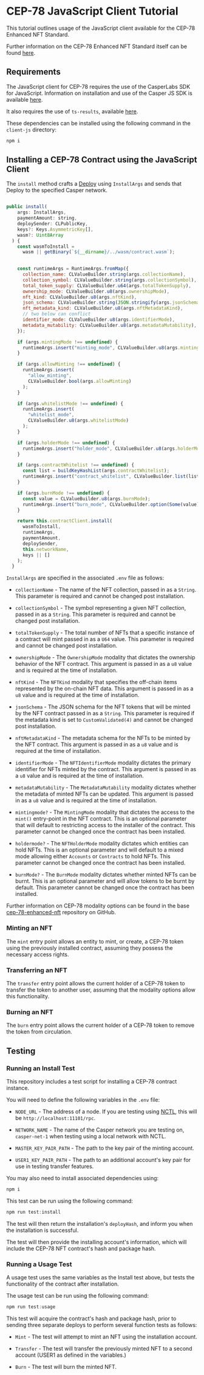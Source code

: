 # CEP-78 JavaScript Client Tutorial

This tutorial outlines usage of the JavaScript client available for the CEP-78 Enhanced NFT Standard.

Further information on the CEP-78 Enhanced NFT Standard itself can be found [here](https://github.com/casper-ecosystem/cep-78-enhanced-nft).

## Requirements

The JavaScript client for CEP-78 requires the use of the CasperLabs SDK for JavaScript. Information on installation and use of the Casper JS SDK is available [here](https://github.com/casper-ecosystem/casper-js-sdk).

It also requires the use of `ts-results`, available [here](https://github.com/vultix/ts-results).

These dependencies can be installed using the following command in the `client-js` directory:

```js
npm i
```

## Installing a CEP-78 Contract using the JavaScript Client

The `install` method crafts a [Deploy](https://docs.casperlabs.io/design/casper-design/#execution-semantics-deploys) using `InstallArgs` and sends that Deploy to the specified Casper network.

```js

public install(
    args: InstallArgs,
    paymentAmount: string,
    deploySender: CLPublicKey,
    keys?: Keys.AsymmetricKey[],
    wasm?: Uint8Array
  ) {
    const wasmToInstall =
      wasm || getBinary(`${__dirname}/../wasm/contract.wasm`);
      

    const runtimeArgs = RuntimeArgs.fromMap({
      collection_name: CLValueBuilder.string(args.collectionName),
      collection_symbol: CLValueBuilder.string(args.collectionSymbol),
      total_token_supply: CLValueBuilder.u64(args.totalTokenSupply),
      ownership_mode: CLValueBuilder.u8(args.ownershipMode),
      nft_kind: CLValueBuilder.u8(args.nftKind),
      json_schema: CLValueBuilder.string(JSON.stringify(args.jsonSchema)),
      nft_metadata_kind: CLValueBuilder.u8(args.nftMetadataKind),
      // two below can conflict
      identifier_mode: CLValueBuilder.u8(args.identifierMode),
      metadata_mutability: CLValueBuilder.u8(args.metadataMutability),
    });

    if (args.mintingMode !== undefined) {
      runtimeArgs.insert("minting_mode", CLValueBuilder.u8(args.mintingMode));
    }

    if (args.allowMinting !== undefined) {
      runtimeArgs.insert(
        "allow_minting",
        CLValueBuilder.bool(args.allowMinting)
      );
    }

    if (args.whitelistMode !== undefined) {
      runtimeArgs.insert(
        "whitelist_mode",
        CLValueBuilder.u8(args.whitelistMode)
      );
    }

    if (args.holderMode !== undefined) {
      runtimeArgs.insert("holder_mode", CLValueBuilder.u8(args.holderMode));
    }

    if (args.contractWhitelist !== undefined) {
      const list = buildKeyHashList(args.contractWhitelist);
      runtimeArgs.insert("contract_whitelist", CLValueBuilder.list(list));
    }

    if (args.burnMode !== undefined) {
      const value = CLValueBuilder.u8(args.burnMode);
      runtimeArgs.insert("burn_mode", CLValueBuilder.option(Some(value)));
    }

    return this.contractClient.install(
      wasmToInstall,
      runtimeArgs,
      paymentAmount,
      deploySender,
      this.networkName,
      keys || []
    );
  }

```

`InstallArgs` are specified in the associated `.env` file as follows:

* `collectionName` - The name of the NFT collection, passed in as a `String`. This parameter is required and cannot be changed post installation.

* `collectionSymbol` - The symbol representing a given NFT collection, passed in as a `String`. This parameter is required and cannot be changed post installation.

* `totalTokenSupply` - The total number of NFTs that a specific instance of a contract will mint passed in as a `U64` value. This parameter is required and cannot be changed post installation.

* `ownershipMode` - The `OwnershipMode` modality that dictates the ownership behavior of the NFT contract. This argument is passed in as a `u8` value and is required at the time of installation.

* `nftKind` - The `NFTKind` modality that specifies the off-chain items represented by the on-chain NFT data. This argument is passed in as a `u8` value and is required at the time of installation.

* `jsonSchema` - The JSON schema for the NFT tokens that will be minted by the NFT contract passed in as a `String`. This parameter is required if the metadata kind is set to `CustomValidated(4)` and cannot be changed post installation.

* `nftMetadataKind` - The metadata schema for the NFTs to be minted by the NFT contract. This argument is passed in as a `u8` value and is required at the time of installation.

* `identifierMode` - The `NFTIdentifierMode` modality dictates the primary identifier for NFTs minted by the contract. This argument is passed in as a `u8` value and is required at the time of installation.

* `metadataMutability` - The `MetadataMutability` modality dictates whether the metadata of minted NFTs can be updated. This argument is passed in as a `u8` value and is required at the time of installation.

* `mintingmode?` - The `MintingMode` modality that dictates the access to the `mint()` entry-point in the NFT contract. This is an optional parameter that will default to restricting access to the installer of the contract. This parameter cannot be changed once the contract has been installed.

* `holdermode?` - The `NFTHolderMode` modality dictates which entities can hold NFTs. This is an optional parameter and will default to a mixed mode allowing either `Accounts` or `Contracts` to hold NFTs. This parameter cannot be changed once the contract has been installed.

* `burnMode?` - The `BurnMode` modality dictates whether minted NFTs can be burnt. This is an optional parameter and will allow tokens to be burnt by default. This parameter cannot be changed once the contract has been installed.

Further information on CEP-78 modality options can be found in the base [cep-78-enhanced-nft](https://github.com/ACStoneCL/cep-78-enhanced-nft) repository on GitHub.

### Minting an NFT

The `mint` entry point allows an entity to mint, or create, a CEP-78 token using the previously installed contract, assuming they possess the necessary access rights.

### Transferring an NFT

The `transfer` entry point allows the current holder of a CEP-78 token to transfer the token to another user, assuming that the modality options allow this functionality.

### Burning an NFT

The `burn` entry point allows the current holder of a CEP-78 token to remove the token from circulation.

## Testing

### Running an Install Test

This repository includes a test script for installing a CEP-78 contract instance.

You will need to define the following variables in the `.env` file:

* `NODE_URL` - The address of a node. If you are testing using [NCTL](https://docs.casperlabs.io/dapp-dev-guide/building-dapps/setup-nctl/), this will be `http://localhost:11101/rpc`.

* `NETWORK_NAME` - The name of the Casper network you are testing on, `casper-net-1` when testing using a local network with NCTL.

* `MASTER_KEY_PAIR_PATH` - The path to the key pair of the minting account.

* `USER1_KEY_PAIR_PATH` - The path to an additional account's key pair for use in testing transfer features.

You may also need to install associated dependencies using:

```js
npm i
```

This test can be run using the following command:

```js
npm run test:install
```

The test will then return the installation's `deployHash`, and inform you when the installation is successful.

The test will then provide the installing account's information, which will include the CEP-78 NFT contract's hash and package hash.


### Running a Usage Test

A usage test uses the same variables as the Install test above, but tests the functionality of the contract after installation.

The usage test can be run using the following command:

```js
npm run test:usage
```

This test will acquire the contract's hash and package hash, prior to sending three separate deploys to perform several function tests as follows:

* `Mint` - The test will attempt to mint an NFT using the installation account.

* `Transfer` - The test will transfer the previously minted NFT to a second account (USER1 as defined in the variables.)

* `Burn` - The test will burn the minted NFT.